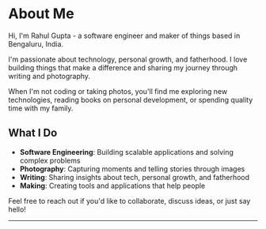 # About Me

Hi, I'm Rahul Gupta - a software engineer and maker of things based in Bengaluru, India.

I'm passionate about technology, personal growth, and fatherhood. I love building things that make a difference and sharing my journey through writing and photography.

When I'm not coding or taking photos, you'll find me exploring new technologies, reading books on personal development, or spending quality time with my family.

## What I Do

- **Software Engineering**: Building scalable applications and solving complex problems
- **Photography**: Capturing moments and telling stories through images
- **Writing**: Sharing insights about tech, personal growth, and fatherhood
- **Making**: Creating tools and applications that help people

Feel free to reach out if you'd like to collaborate, discuss ideas, or just say hello!

---
